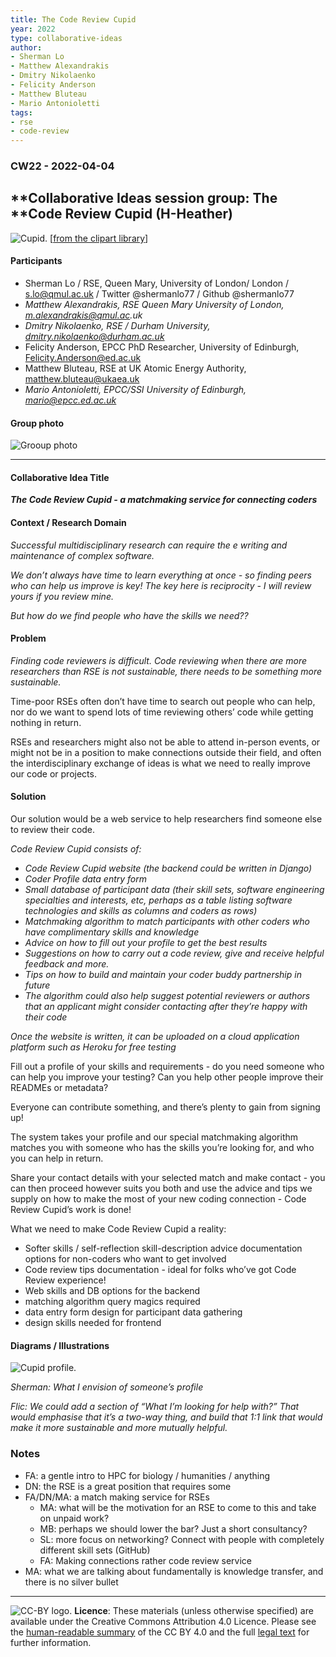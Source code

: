 ```yaml
---
title: The Code Review Cupid
year: 2022
type: collaborative-ideas
author:
- Sherman Lo
- Matthew Alexandrakis
- Dmitry Nikolaenko
- Felicity Anderson
- Matthew Bluteau
- Mario Antonioletti
tags:
- rse
- code-review
---
```


### CW22 - 2022-04-04

## **Collaborative Ideas session group:  The **Code Review Cupid (H-Heather)

![Cupid.](../images/cw22-cupid.png)
 [[from the  clipart library](http://clipart-library.com/pic-of-cupid.html)]

#### **Participants**

* Sherman Lo / RSE, Queen Mary, University of London/ London / s.lo@qmul.ac.uk / Twitter @shermanlo77 / Github @shermanlo77
* _Matthew Alexandrakis, RSE Queen Mary University of London, m.alexandrakis@qmul.ac.uk_
* _Dmitry Nikolaenko, RSE / Durham University, [dmitry.nikolaenko@durham.ac.uk](mailto:dmitry.nikolaenko@durham.ac.uk)_
* Felicity Anderson, EPCC PhD Researcher, University of Edinburgh, [Felicity.Anderson@ed.ac.uk](mailto:Felicity.Anderson@ed.ac.uk) 
* Matthew Bluteau, RSE at UK Atomic Energy Authority, [matthew.bluteau@ukaea.uk](mailto:matthew.bluteau@ukaea.uk) 
* _Mario Antonioletti, EPCC/SSI University of Edinburgh, [mario@epcc.ed.ac.uk](mailto:mario@epcc.ed.ac.uk)_


#### **Group photo**


![Grooup photo](../images/cw22-cupid-group.png)



---




#### **Collaborative Idea Title**

**_The Code Review Cupid - a matchmaking service for connecting coders_**


#### **Context / Research Domain**

_Successful multidisciplinary research can require the e writing and maintenance of complex software._

_We don’t always have time to learn everything at once - so finding peers who can help us improve is key! The key here is reciprocity - I will review yours if you review mine._

_But how do we find people who have the skills we need??_


#### **Problem**

_Finding code reviewers is difficult. Code reviewing when there are more researchers than RSE is not sustainable, there needs to be something more sustainable._

Time-poor RSEs often don’t have time to search out people who can help, nor do we want to spend lots of time reviewing others’ code while getting nothing in return. 

RSEs and researchers might also not be able to attend in-person events, or might not be in a position to make connections outside their field, and often the interdisciplinary exchange of ideas is what we need to really improve our code or projects.  


#### **Solution**

Our solution would be a web service to help researchers find someone else to review their code.

_Code Review Cupid consists of:_



* _Code Review Cupid website (the backend could be written in Django)_
* _Coder Profile data entry form_
* _Small database of participant data (their skill sets, software engineering specialties and interests, etc, perhaps as a table listing software technologies and skills as columns and coders as rows)_
* _Matchmaking algorithm to match participants with other coders who have complimentary skills and knowledge_
* _Advice on how to fill out your profile to get the best results_
* _Suggestions on how to carry out a code review, give and receive helpful feedback and more._
* _Tips on how to build and maintain your coder buddy partnership in future_
* _The algorithm could also help suggest potential reviewers or authors that an applicant might consider contacting after they’re happy with their code_

_Once the website is written, it can be uploaded on a cloud application platform such as Heroku for free testing_

Fill out a profile of your skills and requirements - do you need someone who can help you improve your testing? Can you help other people improve their READMEs or metadata? 

Everyone can contribute something, and there’s plenty to gain from signing up! 

The system takes your profile and our special matchmaking algorithm matches you with someone who has the skills you’re looking for, and who you can help in return. 

Share your contact details with your selected match and make contact - you can then proceed however suits you both and use the advice and tips we supply on how to make the most of your new coding connection - Code Review Cupid’s work is done! 

What we need to make Code Review Cupid a reality: 

* Softer skills / self-reflection skill-description advice documentation options for non-coders who want to get involved
* Code review tips documentation - ideal for folks who’ve got Code Review experience! 
* Web skills and DB options for the backend 
* matching algorithm query magics required 
* data entry form design for participant data gathering 
* design skills needed for frontend

#### **Diagrams / Illustrations**

![Cupid profile.](../images/cw22-cupid-profile.png)

_Sherman: What I envision of someone’s profile_

_Flic: We could add a section of “What I’m looking for help with?” That would emphasise that it’s a two-way thing, and build that 1:1 link that would make it more sustainable and more mutually helpful._

### Notes

* FA: a gentle intro to HPC for biology / humanities / anything
* DN: the RSE is a great position that requires some
* FA/DN/MA: a match making service for RSEs
    * MA: what will be the motivation for an RSE to come to this and take on unpaid work?
    * MB: perhaps we should lower the bar? Just a short consultancy?
    * SL: more focus on networking? Connect with people with completely different skill sets (GitHub)
    * FA: Making connections rather code review service
* MA: what we are talking about fundamentally is knowledge transfer, and there is no silver bullet

---

![CC-BY logo.](../images/cc-by.png)
 **Licence**: These materials (unless otherwise specified) are available under the Creative Commons Attribution 4.0 Licence. Please see the [human-readable summary](https://www.google.com/url?q=https://creativecommons.org/licenses/by/4.0/&sa=D&source=editors&ust=1647284414142979&usg=AOvVaw0vhmvVOgBkfCuUSSJzW7yb) of the CC BY 4.0 and the full [legal text](https://www.google.com/url?q=https://creativecommons.org/licenses/by/4.0/legalcode&sa=D&source=editors&ust=1647284414143625&usg=AOvVaw0LtwniMT9TDtLA_I7OGiy4) for further information.
